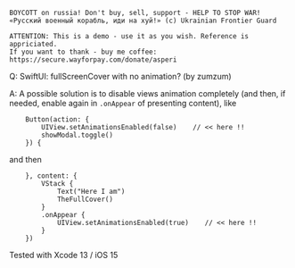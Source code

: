 ```
BOYCOTT on russia! Don't buy, sell, support - HELP TO STOP WAR!
«Русский военный корабль, иди на хуй!» (c) Ukrainian Frontier Guard

ATTENTION: This is a demo - use it as you wish. Reference is appriciated.
If you want to thank - buy me coffee: https://secure.wayforpay.com/donate/asperi
```

Q: SwiftUI: fullScreenCover with no animation? (by zumzum)

A: A possible solution is to disable views animation completely (and then, if needed, enable again in `.onAppear` of presenting content), like

        Button(action: {
            UIView.setAnimationsEnabled(false)    // << here !!
            showModal.toggle()
        }) {

and then

        }, content: {
            VStack {
                Text("Here I am")
                TheFullCover()
            }
            .onAppear {
                UIView.setAnimationsEnabled(true)    // << here !!
            }
        })

Tested with Xcode 13 / iOS 15
